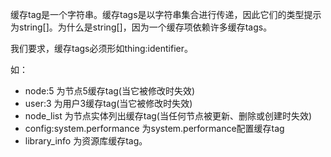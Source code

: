 缓存tag是一个字符串。缓存tags是以字符串集合进行传递，因此它们的类型提示为string[]。为什么是string[]，因为一个缓存项依赖许多缓存tags。

我们要求，缓存tags必须形如thing:identifier。

如：
* node:5 为节点5缓存tag(当它被修改时失效)
* user:3 为用户3缓存tag(当它被修改时失效)
* node_list 为节点实体列出缓存tag(当任何节点被更新、删除或创建时失效)
* config:system.performance 为system.performance配置缓存tag
* library_info 为资源库缓存tag。
